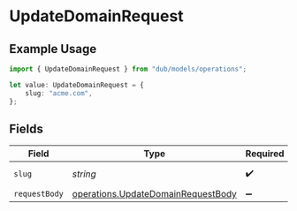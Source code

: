 # UpdateDomainRequest

## Example Usage

```typescript
import { UpdateDomainRequest } from "dub/models/operations";

let value: UpdateDomainRequest = {
    slug: "acme.com",
};
```

## Fields

| Field                                                                                    | Type                                                                                     | Required                                                                                 | Description                                                                              | Example                                                                                  |
| ---------------------------------------------------------------------------------------- | ---------------------------------------------------------------------------------------- | ---------------------------------------------------------------------------------------- | ---------------------------------------------------------------------------------------- | ---------------------------------------------------------------------------------------- |
| `slug`                                                                                   | *string*                                                                                 | :heavy_check_mark:                                                                       | The domain name.                                                                         | acme.com                                                                                 |
| `requestBody`                                                                            | [operations.UpdateDomainRequestBody](../../models/operations/updatedomainrequestbody.md) | :heavy_minus_sign:                                                                       | N/A                                                                                      |                                                                                          |